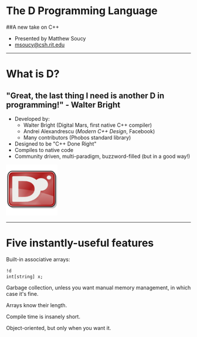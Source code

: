 # The D Programming Language

##A new take on C++

- Presented by Matthew Soucy
- msoucy@csh.rit.edu

---

# What is D?

## "Great, the last thing I need is another D in programming!" - Walter Bright

- Developed by:
    - Walter Bright (Digital Mars, first native C++ compiler)
    - Andrei Alexandrescu (_Modern C++ Design_, Facebook)
    - Many contributors (Phobos standard library)
- Designed to be "C++ Done Right"
- Compiles to native code
- Community driven, multi-paradigm, buzzword-filled (but in a good way!)

![D Logo](Dlogo.png)

---

# Five instantly-useful features

Built-in associative arrays:

    !d
    int[string] x;

Garbage collection, unless you want manual memory management, in which case it's fine.

Arrays know their length.

Compile time is insanely short.

Object-oriented, but only when you want it.